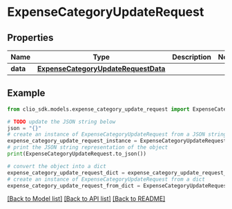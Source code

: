 # ExpenseCategoryUpdateRequest


## Properties

Name | Type | Description | Notes
------------ | ------------- | ------------- | -------------
**data** | [**ExpenseCategoryUpdateRequestData**](ExpenseCategoryUpdateRequestData.md) |  | 

## Example

```python
from clio_sdk.models.expense_category_update_request import ExpenseCategoryUpdateRequest

# TODO update the JSON string below
json = "{}"
# create an instance of ExpenseCategoryUpdateRequest from a JSON string
expense_category_update_request_instance = ExpenseCategoryUpdateRequest.from_json(json)
# print the JSON string representation of the object
print(ExpenseCategoryUpdateRequest.to_json())

# convert the object into a dict
expense_category_update_request_dict = expense_category_update_request_instance.to_dict()
# create an instance of ExpenseCategoryUpdateRequest from a dict
expense_category_update_request_from_dict = ExpenseCategoryUpdateRequest.from_dict(expense_category_update_request_dict)
```
[[Back to Model list]](../README.md#documentation-for-models) [[Back to API list]](../README.md#documentation-for-api-endpoints) [[Back to README]](../README.md)


